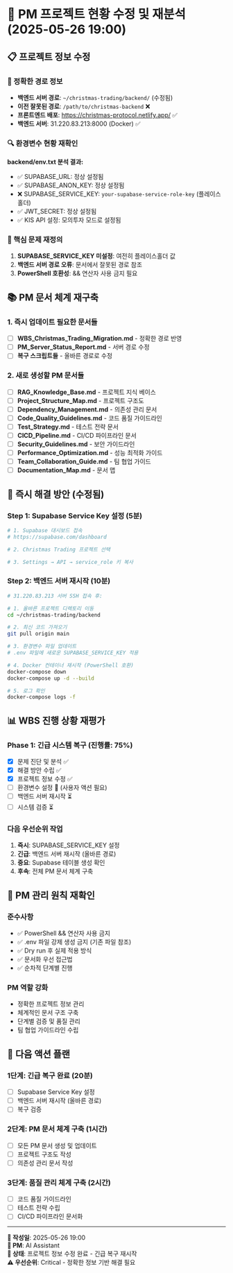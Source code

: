 # 🔄 PM 프로젝트 현황 수정 및 재분석 (2025-05-26 19:00)

## 📋 프로젝트 정보 수정

### 🔧 정확한 경로 정보
- **백엔드 서버 경로**: `~/christmas-trading/backend/` (수정됨)
- **이전 잘못된 경로**: `/path/to/christmas-backend` ❌
- **프론트엔드 배포**: https://christmas-protocol.netlify.app/ ✅
- **백엔드 서버**: 31.220.83.213:8000 (Docker) ✅

### 🔍 환경변수 현황 재확인
**backend/env.txt 분석 결과:**
- ✅ SUPABASE_URL: 정상 설정됨
- ✅ SUPABASE_ANON_KEY: 정상 설정됨  
- ❌ SUPABASE_SERVICE_KEY: `your-supabase-service-role-key` (플레이스홀더)
- ✅ JWT_SECRET: 정상 설정됨
- ✅ KIS API 설정: 모의투자 모드로 설정됨

### 🎯 핵심 문제 재정의
1. **SUPABASE_SERVICE_KEY 미설정**: 여전히 플레이스홀더 값
2. **백엔드 서버 경로 오류**: 문서에서 잘못된 경로 참조
3. **PowerShell 호환성**: && 연산자 사용 금지 필요

## 📚 PM 문서 체계 재구축

### 1. 즉시 업데이트 필요한 문서들
- [ ] **WBS_Christmas_Trading_Migration.md** - 정확한 경로 반영
- [ ] **PM_Server_Status_Report.md** - 서버 경로 수정
- [ ] **복구 스크립트들** - 올바른 경로로 수정

### 2. 새로 생성할 PM 문서들
- [ ] **RAG_Knowledge_Base.md** - 프로젝트 지식 베이스
- [ ] **Project_Structure_Map.md** - 프로젝트 구조도
- [ ] **Dependency_Management.md** - 의존성 관리 문서
- [ ] **Code_Quality_Guidelines.md** - 코드 품질 가이드라인
- [ ] **Test_Strategy.md** - 테스트 전략 문서
- [ ] **CICD_Pipeline.md** - CI/CD 파이프라인 문서
- [ ] **Security_Guidelines.md** - 보안 가이드라인
- [ ] **Performance_Optimization.md** - 성능 최적화 가이드
- [ ] **Team_Collaboration_Guide.md** - 팀 협업 가이드
- [ ] **Documentation_Map.md** - 문서 맵

## 🚨 즉시 해결 방안 (수정됨)

### Step 1: Supabase Service Key 설정 (5분)
```bash
# 1. Supabase 대시보드 접속
# https://supabase.com/dashboard

# 2. Christmas Trading 프로젝트 선택

# 3. Settings → API → service_role 키 복사
```

### Step 2: 백엔드 서버 재시작 (10분)
```bash
# 31.220.83.213 서버 SSH 접속 후:

# 1. 올바른 프로젝트 디렉토리 이동
cd ~/christmas-trading/backend

# 2. 최신 코드 가져오기
git pull origin main

# 3. 환경변수 파일 업데이트
# .env 파일에 새로운 SUPABASE_SERVICE_KEY 적용

# 4. Docker 컨테이너 재시작 (PowerShell 호환)
docker-compose down
docker-compose up -d --build

# 5. 로그 확인
docker-compose logs -f
```

## 📊 WBS 진행 상황 재평가

### Phase 1: 긴급 시스템 복구 (진행률: 75%)
- [x] 문제 진단 및 분석 ✅
- [x] 해결 방안 수립 ✅  
- [x] 프로젝트 정보 수정 ✅
- [ ] 환경변수 설정 🔄 (사용자 액션 필요)
- [ ] 백엔드 서버 재시작 ⏳
- [ ] 시스템 검증 ⏳

### 다음 우선순위 작업
1. **즉시**: SUPABASE_SERVICE_KEY 설정
2. **긴급**: 백엔드 서버 재시작 (올바른 경로)
3. **중요**: Supabase 테이블 생성 확인
4. **후속**: 전체 PM 문서 체계 구축

## 🔄 PM 관리 원칙 재확인

### 준수사항
- ✅ PowerShell && 연산자 사용 금지
- ✅ .env 파일 강제 생성 금지 (기존 파일 참조)
- ✅ Dry run 후 실제 적용 방식
- ✅ 문서화 우선 접근법
- ✅ 순차적 단계별 진행

### PM 역할 강화
- 정확한 프로젝트 정보 관리
- 체계적인 문서 구조 구축
- 단계별 검증 및 품질 관리
- 팀 협업 가이드라인 수립

## 📝 다음 액션 플랜

### 1단계: 긴급 복구 완료 (20분)
- [ ] Supabase Service Key 설정
- [ ] 백엔드 서버 재시작 (올바른 경로)
- [ ] 복구 검증

### 2단계: PM 문서 체계 구축 (1시간)
- [ ] 모든 PM 문서 생성 및 업데이트
- [ ] 프로젝트 구조도 작성
- [ ] 의존성 관리 문서 작성

### 3단계: 품질 관리 체계 구축 (2시간)
- [ ] 코드 품질 가이드라인
- [ ] 테스트 전략 수립
- [ ] CI/CD 파이프라인 문서화

---
**📅 작성일**: 2025-05-26 19:00  
**👤 PM**: AI Assistant  
**🔄 상태**: 프로젝트 정보 수정 완료 - 긴급 복구 재시작  
**⚠️ 우선순위**: Critical - 정확한 정보 기반 해결 필요 